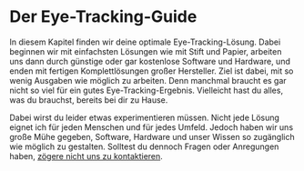 # Der Eye-Tracking-Guide

In diesem Kapitel finden wir deine optimale Eye-Tracking-Lösung.
Dabei beginnen wir mit einfachsten Lösungen wie mit Stift und Papier, arbeiten uns dann durch günstige oder gar kostenlose Software und Hardware, und enden mit fertigen Komplettlösungen großer Hersteller.
Ziel ist dabei, mit so wenig Ausgaben wie möglich zu arbeiten.
Denn manchmal braucht es gar nicht so viel für ein gutes Eye-Tracking-Ergebnis.
Vielleicht hast du alles, was du brauchst, bereits bei dir zu Hause.

Dabei wirst du leider etwas experimentieren müssen.
Nicht jede Lösung eignet ich für jeden Menschen und für jedes Umfeld.
Jedoch haben wir uns große Mühe gegeben, Software, Hardware und unser Wissen so zugänglich wie möglich zu gestalten.
Solltest du dennoch Fragen oder Anregungen haben, [zögere nicht uns zu kontaktieren](/de/06-miscellaneous/contact).
